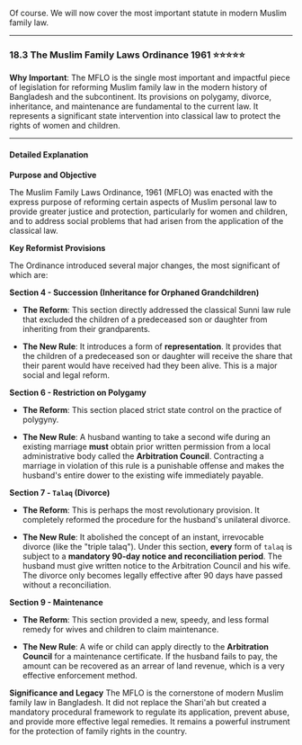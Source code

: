 Of course. We will now cover the most important statute in modern Muslim family law.

---

### 18.3 The Muslim Family Laws Ordinance 1961 ⭐⭐⭐⭐⭐

**Why Important**: The MFLO is the single most important and impactful piece of legislation for reforming Muslim family law in the modern history of Bangladesh and the subcontinent. Its provisions on polygamy, divorce, inheritance, and maintenance are fundamental to the current law. It represents a significant state intervention into classical law to protect the rights of women and children.

---

#### Detailed Explanation

**Purpose and Objective**

The Muslim Family Laws Ordinance, 1961 (MFLO) was enacted with the express purpose of reforming certain aspects of Muslim personal law to provide greater justice and protection, particularly for women and children, and to address social problems that had arisen from the application of the classical law.

**Key Reformist Provisions**

The Ordinance introduced several major changes, the most significant of which are:

**Section 4 - Succession (Inheritance for Orphaned Grandchildren)**

- **The Reform**: This section directly addressed the classical Sunni law rule that excluded the children of a predeceased son or daughter from inheriting from their grandparents.
    
- **The New Rule**: It introduces a form of **representation**. It provides that the children of a predeceased son or daughter will receive the share that their parent would have received had they been alive. This is a major social and legal reform.
    

**Section 6 - Restriction on Polygamy**

- **The Reform**: This section placed strict state control on the practice of polygyny.
    
- **The New Rule**: A husband wanting to take a second wife during an existing marriage **must** obtain prior written permission from a local administrative body called the **Arbitration Council**. Contracting a marriage in violation of this rule is a punishable offense and makes the husband's entire dower to the existing wife immediately payable.
    

**Section 7 - `Talaq` (Divorce)**

- **The Reform**: This is perhaps the most revolutionary provision. It completely reformed the procedure for the husband's unilateral divorce.
    
- **The New Rule**: It abolished the concept of an instant, irrevocable divorce (like the "triple talaq"). Under this section, **every** form of `talaq` is subject to a **mandatory 90-day notice and reconciliation period**. The husband must give written notice to the Arbitration Council and his wife. The divorce only becomes legally effective after 90 days have passed without a reconciliation.
    

**Section 9 - Maintenance**

- **The Reform**: This section provided a new, speedy, and less formal remedy for wives and children to claim maintenance.
    
- **The New Rule**: A wife or child can apply directly to the **Arbitration Council** for a maintenance certificate. If the husband fails to pay, the amount can be recovered as an arrear of land revenue, which is a very effective enforcement method.
    

**Significance and Legacy** The MFLO is the cornerstone of modern Muslim family law in Bangladesh. It did not replace the Shari'ah but created a mandatory procedural framework to regulate its application, prevent abuse, and provide more effective legal remedies. It remains a powerful instrument for the protection of family rights in the country.